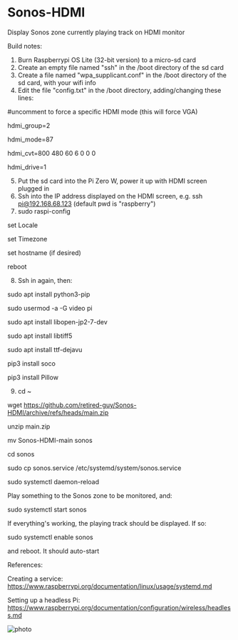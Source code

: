 # Sonos-HDMI
Display Sonos zone currently playing track on HDMI monitor 

Build notes:
1. Burn Raspberrypi OS Lite (32-bit version) to a micro-sd card
2. Create an empty file named "ssh" in the /boot directory of the sd card
3. Create a file named "wpa_supplicant.conf" in the /boot directory of the sd card, with your wifi info
4. Edit the file "config.txt" in the /boot directory, adding/changing these lines:

\#uncomment to force a specific HDMI mode (this will force VGA)

hdmi_group=2

hdmi_mode=87

hdmi_cvt=800 480 60 6 0 0 0

hdmi_drive=1
   
5. Put the sd card into the Pi Zero W, power it up with HDMI screen plugged in
6. Ssh into the IP address displayed on the HDMI screen, e.g. ssh pi@192.168.68.123 (default pwd is "raspberry")
7. sudo raspi-config

set Locale

set Timezone

set hostname (if desired)

reboot

8. Ssh in again, then:

sudo apt install python3-pip

sudo usermod -a -G video pi

sudo apt install libopen-jp2-7-dev

sudo apt install libtiff5

sudo apt install ttf-dejavu

pip3 install soco

pip3 install Pillow

9. cd ~

wget https://github.com/retired-guy/Sonos-HDMI/archive/refs/heads/main.zip

unzip main.zip

mv Sonos-HDMI-main sonos

cd sonos

sudo cp sonos.service /etc/systemd/system/sonos.service 

sudo systemctl daemon-reload

Play something to the Sonos zone to be monitored, and:

sudo systemctl start sonos

If everything's working, the playing track should be displayed.  If so:

sudo systemctl enable sonos

and reboot.  It should auto-start

   
References:

Creating a service: https://www.raspberrypi.org/documentation/linux/usage/systemd.md

Setting up a headless Pi: https://www.raspberrypi.org/documentation/configuration/wireless/headless.md

  
![photo](https://1.bp.blogspot.com/-WKMlpBRRxEQ/YPn4OAnMM9I/AAAAAAAAuoU/Odb5FPkRwFYsirDvKZnRG-oSyxkjS2IqgCLcBGAsYHQ/s2048/FAAFCA05-9228-43DB-9009-04EAE065DCC2.jpeg)
   
   
   
   
